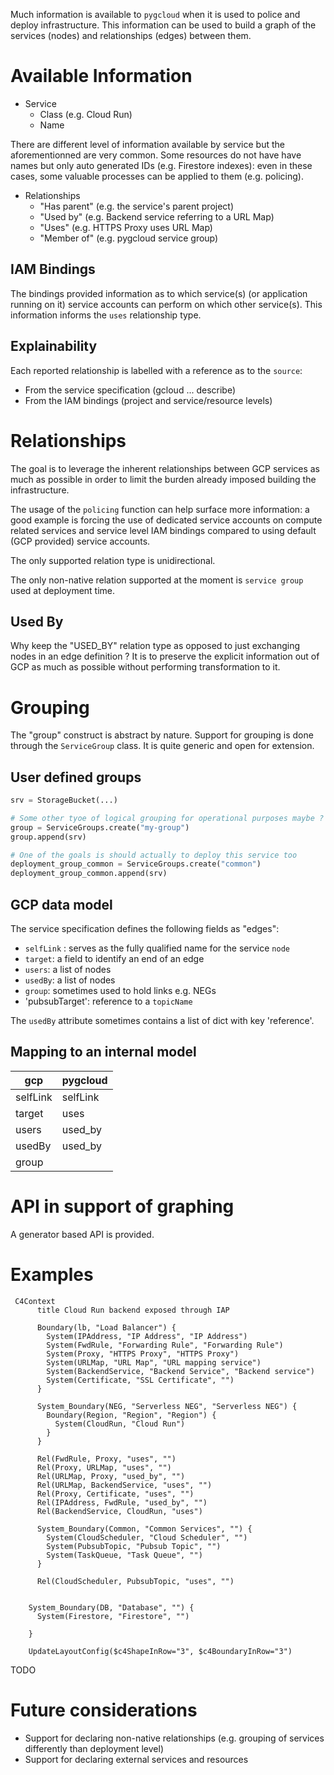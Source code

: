 Much information is available to `pygcloud` when it is used to police and deploy infrastructure. This information can be used to build a graph of the services (nodes) and relationships (edges) between them.

# Available Information

* Service
  * Class (e.g. Cloud Run)
  * Name

There are different level of information available by service but the aforementionned are very common. Some resources do not have have names but only auto generated IDs (e.g. Firestore indexes): even in these cases, some valuable processes can be applied to them (e.g. policing).

* Relationships
  * "Has parent" (e.g. the service's parent project)
  * "Used by" (e.g. Backend service referring to a URL Map)
  * "Uses" (e.g. HTTPS Proxy uses URL Map)
  * "Member of" (e.g. pygcloud service group)

## IAM Bindings

The bindings provided information as to which service(s) (or application running on it) service accounts can perform on which other service(s). This information informs the `uses` relationship type.

## Explainability

Each reported relationship is labelled with a reference as to the `source`:

* From the service specification (gcloud ... describe)
* From the IAM bindings (project and service/resource levels)

# Relationships

The goal is to leverage the inherent relationships between GCP services as much as possible in order to limit the burden already imposed building the infrastructure.

The usage of the `policing` function can help surface more information: a good example is forcing the use of dedicated service accounts on compute related services and service level IAM bindings compared to using default (GCP provided) service accounts.

The only supported relation type is unidirectional.

The only non-native relation supported at the moment is `service group` used at deployment time.

## Used By

Why keep the "USED_BY" relation type as opposed to just exchanging nodes in an edge definition ?
It is to preserve the explicit information out of GCP as much as possible without performing
transformation to it.

# Grouping

The "group" construct is abstract by nature. Support for grouping is done through the `ServiceGroup` class. It is quite generic and open for extension.

## User defined groups

```python
srv = StorageBucket(...)

# Some other tyoe of logical grouping for operational purposes maybe ?
group = ServiceGroups.create("my-group")
group.append(srv)

# One of the goals is should actually to deploy this service too
deployment_group_common = ServiceGroups.create("common")
deployment_group_common.append(srv)
```

## GCP data model

The service specification defines the following fields as "edges":

* `selfLink` : serves as the fully qualified name for the service `node`
* `target`: a field to identify an end of an edge
* `users`: a list of nodes
* `usedBy`: a list of nodes
* `group`: sometimes used to hold links e.g. NEGs
* 'pubsubTarget': reference to a `topicName`

The `usedBy` attribute sometimes contains a list of dict with key 'reference'.

## Mapping to an internal model

| gcp      | pygcloud |
| --       | --       |
| selfLink | selfLink |
| target   | uses     |
| users    | used_by  |
| usedBy   | used_by  |
| group    |   |


# API in support of graphing

A generator based API is provided.

# Examples

```mermaid
 C4Context
      title Cloud Run backend exposed through IAP

      Boundary(lb, "Load Balancer") {
        System(IPAddress, "IP Address", "IP Address")
        System(FwdRule, "Forwarding Rule", "Forwarding Rule")
        System(Proxy, "HTTPS Proxy", "HTTPS Proxy")
        System(URLMap, "URL Map", "URL mapping service")
        System(BackendService, "Backend Service", "Backend service")
        System(Certificate, "SSL Certificate", "")        
      }

      System_Boundary(NEG, "Serverless NEG", "Serverless NEG") {
        Boundary(Region, "Region", "Region") {
          System(CloudRun, "Cloud Run")
        }
      }

      Rel(FwdRule, Proxy, "uses", "")
      Rel(Proxy, URLMap, "uses", "")
      Rel(URLMap, Proxy, "used_by", "")
      Rel(URLMap, BackendService, "uses", "")
      Rel(Proxy, Certificate, "uses", "")
      Rel(IPAddress, FwdRule, "used_by", "")
      Rel(BackendService, CloudRun, "uses")

      System_Boundary(Common, "Common Services", "") {
        System(CloudScheduler, "Cloud Scheduler", "")
        System(PubsubTopic, "Pubsub Topic", "")
        System(TaskQueue, "Task Queue", "")
      }

      Rel(CloudScheduler, PubsubTopic, "uses", "")


    System_Boundary(DB, "Database", "") {
      System(Firestore, "Firestore", "")

    }

    UpdateLayoutConfig($c4ShapeInRow="3", $c4BoundaryInRow="3")       
```

TODO

# Future considerations

* Support for declaring non-native relationships (e.g. grouping of services differently than deployment level)
* Support for declaring external services and resources

